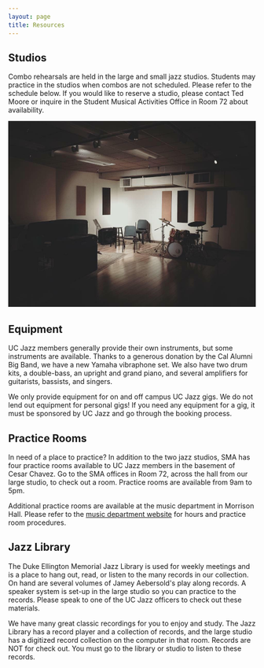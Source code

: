 ```yaml
---
layout: page
title: Resources
---
```


## Studios

Combo rehearsals are held in the large and small jazz studios. Students may practice in the studios when combos are not scheduled. Please refer to the schedule below. If you would like to reserve a studio, please contact Ted Moore or inquire in the Student Musical Activities Office in Room 72 about availability.

<div class="12u"><span class="image fit"><img src="images/studio.jpg" alt="" /></span></div>

## Equipment 

<!-- <span class="image left"><img src="images/keys.jpg" alt="" /></span>
 -->
UC Jazz members generally provide their own instruments, but some instruments are available. Thanks to a generous donation by the Cal Alumni Big Band, we have a new Yamaha vibraphone set. We also have two drum kits, a double-bass, an upright and grand piano, and several amplifiers for guitarists, bassists, and singers.

We only provide equipment for on and off campus UC Jazz gigs. We do not lend out equipment for personal gigs! If you need any equipment for a gig, it must be sponsored by UC Jazz and go through the booking process.

## Practice Rooms

In need of a place to practice? In addition to the two jazz studios, SMA has four practice rooms available to UC Jazz members in the basement of Cesar Chavez. Go to the SMA offices in Room 72, across the hall from our large studio, to check out a room. Practice rooms are available from 9am to 5pm.

Additional practice rooms are available at the music department in Morrison Hall. Please refer to the <a href="http://music.berkeley.edu/">music department website</a> for hours and practice room procedures.

## Jazz Library

The Duke Ellington Memorial Jazz Library is used for weekly meetings and is a place to hang out, read, or listen to the many records in our collection. On hand are several volumes of Jamey Aebersold's play along records. A speaker system is set-up in the large studio so you can practice to the records. Please speak to one of the UC Jazz officers to check out these materials.

We have many great classic recordings for you to enjoy and study. The Jazz Library has a record player and a collection of records, and the large studio has a digitized record collection on the computer in that room. Records are NOT for check out. You must go to the library or studio to listen to these records.
